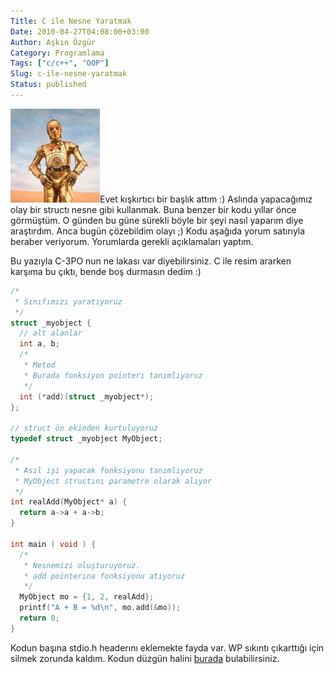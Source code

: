 ```yaml
---
Title: C ile Nesne Yaratmak
Date: 2010-04-27T04:08:00+03:00
Author: Aşkın Özgür
Category: Programlama
Tags: ["c/c++", "OOP"]
Slug: c-ile-nesne-yaratmak
Status: published
---
```


![](/uploads/2010/04/c3po.jpg "C-3PO")Evet kışkırtıcı bir başlık attım :)
Aslında yapacağımız olay bir structı nesne gibi kullanmak. Buna benzer bir kodu yıllar önce görmüştüm. O günden bu güne sürekli böyle bir şeyi nasıl yaparım diye araştırdım. Anca bugün çözebildim olayı ;)
Kodu aşağıda yorum satırıyla beraber veriyorum. Yorumlarda gerekli açıklamaları yaptım.

Bu yazıyla C-3PO nun ne lakası var diyebilirsiniz. C ile resim ararken karşıma bu çıktı, bende boş durmasın dedim :)

```c
/*
 * Sınıfımızı yaratıyoruz
 */
struct _myobject {
  // alt alanlar
  int a, b;
  /*
   * Metod
   * Burada fonksiyon pointerı tanımlıyoruz
   */
  int (*add)(struct _myobject*);
};

// struct ön ekinden kurtuluyoruz
typedef struct _myobject MyObject;

/*
 * Asıl işi yapacak fonksiyonu tanımlıyoruz
 * MyObject structını parametre olarak alıyor
 */
int realAdd(MyObject* a) {
  return a->a + a->b;
}

int main ( void ) {
  /*
   * Nesnemizi oluşturuyoruz.
   * add pointerına fonksiyonu atıyoruz
   */
  MyObject mo = {1, 2, realAdd};
  printf("A + B = %d\n", mo.add(&mo));
  return 0;
}
```

Kodun başına stdio.h headerını eklemekte fayda var. WP sıkıntı çıkarttığı için silmek zorunda kaldım. Kodun düzgün halini [burada](http://github.com/askin/misc/raw/master/fun/struct-function.c) bulabilirsiniz.

<!--more-->
